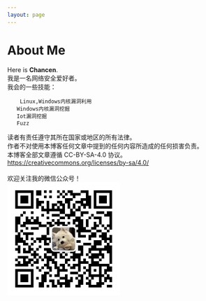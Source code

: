 ```yaml
---
layout: page
---
```


# About Me

Here is **Chancen**.<br/>
我是一名网络安全爱好者。<br/>
我会的一些技能：<br/>
```
	Linux,Windows内核漏洞利用
​	Windows内核漏洞挖掘
​	Iot漏洞挖掘
​	Fuzz
```
读者有责任遵守其所在国家或地区的所有法律。<br/>
作者不对使用本博客任何文章中提到的任何内容所造成的任何损害负责。<br/>
本博客全部文章遵循 CC-BY-SA-4.0 协议。<br/>
https://creativecommons.org/licenses/by-sa/4.0/<br/><br/>
欢迎关注我的微信公众号！<br/>
![qrcode_for_gh_9faed1326cfd_258](./Images/qrcode_for_gh_9faed1326cfd_258.jpg)